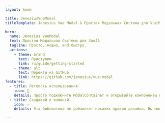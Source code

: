 ```yaml
---
layout: home

title: JenesiusVueModal
titleTemplate: Jenesius Vue Modal & Простая Модальная Система для VueJS

hero:
  name: Jenesius VueModal
  text: Простая Модальная Система для VueJS
  tagline: Просто, мощно, and быстро.
  actions:
    - theme: brand
      text: Приступим
      link: ru/guide/getting-started
    - theme: alt
      text: Перейти на GitHub
      link: https://github.com/jenesius/vue-modal
features:
  - title: Лёгкость использования
    icon: 🚀
    details: Просто подключите ModalContainer и открывайте компоненты как модальные окна.
  - title: Создавай и изменяй
    icon: ✍
    details: Эта библиотека не добавляет никаких правил дизайна. Вы можете использовать свои компоненты с классами CSS.

---
```

